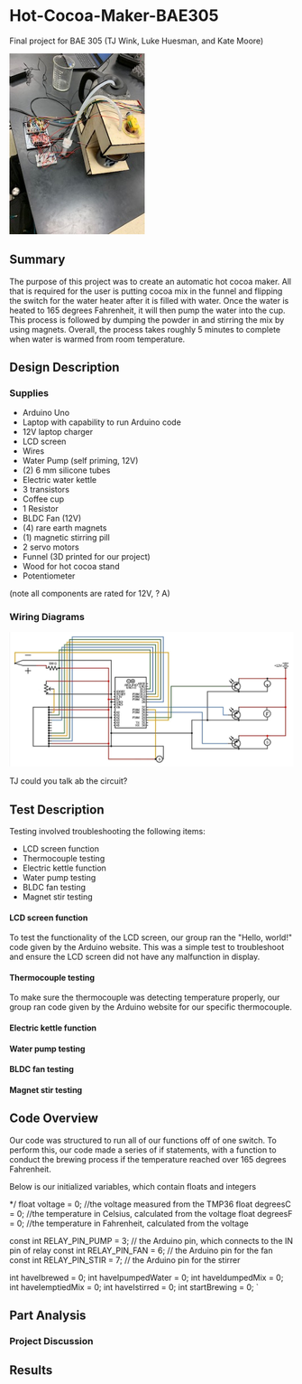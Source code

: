# Hot-Cocoa-Maker-BAE305
Final project for BAE 305 (TJ Wink, Luke Huesman, and Kate Moore)


![Full_Cocoa_Pic](Full_Cocoa_Pic.jpg)


## Summary

The purpose of this project was to create an automatic hot cocoa maker. All that is required for the user is putting cocoa mix in the funnel and flipping the switch for the water heater after it is filled with water. Once the water is heated to 165 degrees Fahrenheit, it will then pump the water into the cup. This process is followed by dumping the powder in and stirring the mix by using magnets. Overall, the process takes roughly 5 minutes to complete when water is warmed from room temperature. 


## Design Description

### Supplies

- Arduino Uno
- Laptop with capability to run Arduino code
- 12V laptop charger
- LCD screen
- Wires
- Water Pump (self priming, 12V)
- (2) 6 mm silicone tubes
- Electric water kettle
- 3 transistors
- Coffee cup
- 1 Resistor
- BLDC Fan (12V)
- (4) rare earth magnets
- (1) magnetic stirring pill
- 2 servo motors
- Funnel (3D printed for our project)
- Wood for hot cocoa stand
- Potentiometer

(note all components are rated for 12V, ? A)

### Wiring Diagrams

![coco_circuit](coco_circuit.png)

TJ could you talk ab the circuit?

## Test Description

Testing involved troubleshooting the following items:
- LCD screen function
- Thermocouple testing
- Electric kettle function
- Water pump testing
- BLDC fan testing
- Magnet stir testing

#### **LCD screen function**

To test the functionality of the LCD screen, our group ran the "Hello, world!" code given by the Arduino website. This was a simple test to troubleshoot and ensure the LCD screen did not have any malfunction in display. 

#### **Thermocouple testing**

To make sure the thermocouple was detecting temperature properly, our group ran code given by the Arduino website for our specific thermocouple. 

#### **Electric kettle function**



#### **Water pump testing**



#### **BLDC fan testing**



#### **Magnet stir testing**


## Code Overview

Our code was structured to run all of our functions off of one switch. To perform this, our code made a series of if statements, with a function to conduct the brewing process if the temperature reached over 165 degrees Fahrenheit.

Below is our initialized variables, which contain floats and integers

*/
float voltage = 0;                          //the voltage measured from the TMP36
float degreesC = 0;                         //the temperature in Celsius, calculated from the voltage
float degreesF = 0;                         //the temperature in Fahrenheit, calculated from the voltage

const int RELAY_PIN_PUMP = 3;                    // the Arduino pin, which connects to the IN pin of relay
const int RELAY_PIN_FAN = 6;                     // the Arduino pin for the fan
const int RELAY_PIN_STIR = 7;                    // the Arduino pin for the stirrer

int haveIbrewed = 0;
int haveIpumpedWater = 0;
int haveIdumpedMix = 0;
int haveIemptiedMix = 0;
int haveIstirred = 0;
int startBrewing = 0;
`

## Part Analysis

### Project Discussion

## Results
